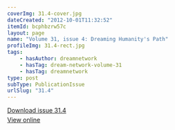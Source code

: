 ```yaml
---
coverImg: 31.4-cover.jpg
dateCreated: "2012-10-01T11:32:52"
itemId: bcphbzrw57c
layout: page
name: "Volume 31, issue 4: Dreaming Humanity's Path"
profileImg: 31.4-rect.jpg
tags:
    - hasAuthor: dreamnetwork
    - hasTag: dream-network-volume-31
    - hasTag: dreamnetwork
type: post
subType: PublicationIssue
urlSlug: "31.4"
---
```


<p style="margin-block-end: 5px; margin-block-start: 5px;"><a href="../files/pdfs/Volume_31/31.4_dreaming_humanitys_path.pdf" download="">Download issue 31.4</a></p><p style="margin-block-end: 5px; margin-block-start: 5px;"><a href="../files/pdfs/Volume_31/31.4_dreaming_humanitys_path.pdf">View online</a></p>

